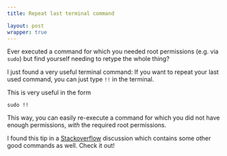 ```yaml
---
title: Repeat last terminal command

layout: post
wrapper: true
---
```

Ever executed a command for which you needed root permissions (e.g. via `sudo`) but find yourself needing to retype the whole thing?

I just found a very useful terminal command: If you want to repeat your last used command, you can just type `!!` in the terminal.

This is very useful in the form

    sudo !!

This way, you can easily re-execute a command for which you did not have enough permissions, *with* the required root permissions.

I found this tip in a [Stackoverflow](http://stackoverflow.com/questions/68372/what-is-your-single-most-favorite-command-line-trick-using-bash) discussion which contains some other good commands as well. Check it out!